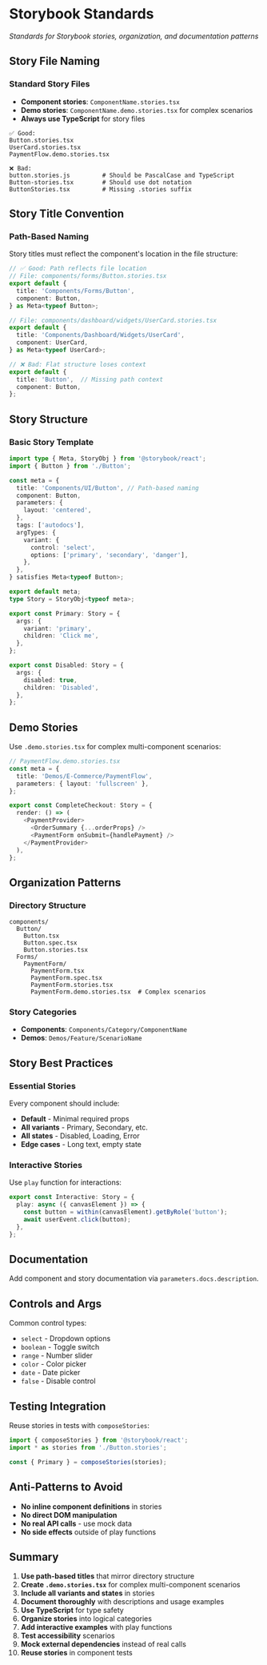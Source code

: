 # Storybook Standards

_Standards for Storybook stories, organization, and documentation patterns_

## Story File Naming

### Standard Story Files

- **Component stories**: `ComponentName.stories.tsx`
- **Demo stories**: `ComponentName.demo.stories.tsx` for complex scenarios
- **Always use TypeScript** for story files

```plaintext
✅ Good:
Button.stories.tsx
UserCard.stories.tsx
PaymentFlow.demo.stories.tsx

❌ Bad:
button.stories.js         # Should be PascalCase and TypeScript
Button-stories.tsx        # Should use dot notation
ButtonStories.tsx         # Missing .stories suffix
```

## Story Title Convention

### Path-Based Naming

Story titles must reflect the component's location in the file structure:

```typescript
// ✅ Good: Path reflects file location
// File: components/forms/Button.stories.tsx
export default {
  title: 'Components/Forms/Button',
  component: Button,
} as Meta<typeof Button>;

// File: components/dashboard/widgets/UserCard.stories.tsx
export default {
  title: 'Components/Dashboard/Widgets/UserCard',
  component: UserCard,
} as Meta<typeof UserCard>;

// ❌ Bad: Flat structure loses context
export default {
  title: 'Button',  // Missing path context
  component: Button,
};
```

## Story Structure

### Basic Story Template

```typescript
import type { Meta, StoryObj } from '@storybook/react';
import { Button } from './Button';

const meta = {
  title: 'Components/UI/Button', // Path-based naming
  component: Button,
  parameters: {
    layout: 'centered',
  },
  tags: ['autodocs'],
  argTypes: {
    variant: {
      control: 'select',
      options: ['primary', 'secondary', 'danger'],
    },
  },
} satisfies Meta<typeof Button>;

export default meta;
type Story = StoryObj<typeof meta>;

export const Primary: Story = {
  args: {
    variant: 'primary',
    children: 'Click me',
  },
};

export const Disabled: Story = {
  args: {
    disabled: true,
    children: 'Disabled',
  },
};
```

## Demo Stories

Use `.demo.stories.tsx` for complex multi-component scenarios:

```typescript
// PaymentFlow.demo.stories.tsx
const meta = {
  title: 'Demos/E-Commerce/PaymentFlow',
  parameters: { layout: 'fullscreen' },
};

export const CompleteCheckout: Story = {
  render: () => (
    <PaymentProvider>
      <OrderSummary {...orderProps} />
      <PaymentForm onSubmit={handlePayment} />
    </PaymentProvider>
  ),
};
```

## Organization Patterns

### Directory Structure

```plaintext
components/
  Button/
    Button.tsx
    Button.spec.tsx
    Button.stories.tsx
  Forms/
    PaymentForm/
      PaymentForm.tsx
      PaymentForm.spec.tsx
      PaymentForm.stories.tsx
      PaymentForm.demo.stories.tsx  # Complex scenarios
```

### Story Categories

- **Components**: `Components/Category/ComponentName`
- **Demos**: `Demos/Feature/ScenarioName`

## Story Best Practices

### Essential Stories

Every component should include:
- **Default** - Minimal required props
- **All variants** - Primary, Secondary, etc.
- **All states** - Disabled, Loading, Error
- **Edge cases** - Long text, empty state

### Interactive Stories

Use `play` function for interactions:

```typescript
export const Interactive: Story = {
  play: async ({ canvasElement }) => {
    const button = within(canvasElement).getByRole('button');
    await userEvent.click(button);
  },
};
```

## Documentation

Add component and story documentation via `parameters.docs.description`.


## Controls and Args

Common control types:
- `select` - Dropdown options
- `boolean` - Toggle switch
- `range` - Number slider
- `color` - Color picker
- `date` - Date picker
- `false` - Disable control


## Testing Integration

Reuse stories in tests with `composeStories`:

```typescript
import { composeStories } from '@storybook/react';
import * as stories from './Button.stories';

const { Primary } = composeStories(stories);
```

## Anti-Patterns to Avoid

- **No inline component definitions** in stories
- **No direct DOM manipulation**
- **No real API calls** - use mock data
- **No side effects** outside of play functions

## Summary

1. **Use path-based titles** that mirror directory structure
2. **Create `.demo.stories.tsx`** for complex multi-component scenarios
3. **Include all variants and states** in stories
4. **Document thoroughly** with descriptions and usage examples
5. **Use TypeScript** for type safety
6. **Organize stories** into logical categories
7. **Add interactive examples** with play functions
8. **Test accessibility** scenarios
9. **Mock external dependencies** instead of real calls
10. **Reuse stories** in component tests